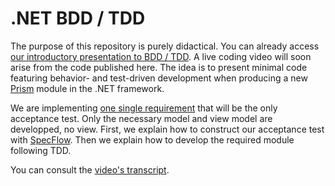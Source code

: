 # .NET BDD / TDD

The purpose of this repository is purely didactical. You can already access [our introductory presentation to BDD / TDD](unit-testing.pptx). A live coding video will soon arise from the code published here. The idea is to present minimal code featuring behavior- and test-driven development when producing a new [Prism](https://prismlibrary.github.io/docs/) module in the .NET framework.

We are implementing [one single requirement](after/Spec/Features/PersonsManagement.feature) that will be the only acceptance test. Only the necessary model and view model are developped, no view. First, we explain how to construct our acceptance test with [SpecFlow](https://specflow.org/getting-started/). Then we explain how to develop the required module following TDD. 

You can consult the [video's transcript](/doc/live-coding-session.md).